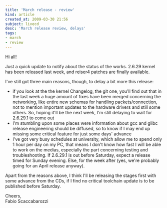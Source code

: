 ```yaml
---
title: 'March release - review'
kind: article
created_at: 2009-03-30 21:56
subject: livecd
desc: 'March release review, delays'
tags:
- march
- review
---
```

Hi all!

Just a quick update to notify about the status of the works.
2.6.29 kernel has been released last week, and reiser4 patches are finally available.

<!--MORE-->

I've still got three main reasons, though, to delay a bit more this release:

* if you look at the the kernel Changelog, the git one, you'll find out that in the last week a huge amount of fixes have been merged concerning the networking, like entire new schemas for handling packets/connection, not to mention important updates to the hardware drivers and still some others. So, hoping it'll be the next week, I'm still delaying to wait for 2.6.29.1 to come out
* I'm stumbling upon some places were information about gcc and glibc release engineering should be diffused, so to know if I may end up missing some critical feature for just some days' advance
* I've got very busy schedules at university, which allow me to spend only 1 hour per day on my PC, that means I don't know how fast I will be able to work on the medias, especially the part concerning testing and troubleshooting. If 2.6.29.1 is out before Saturday, expect a release timed for Sunday evening. Else, for the week after (yes, we're probably going for an April release anyway).

Apart from the reasons above, I think I'll be releasing the stages first with some advance from the CDs, if I find no critical toolchain update is to be published before Saturday.

Cheers,  
Fabio Scaccabarozzi
